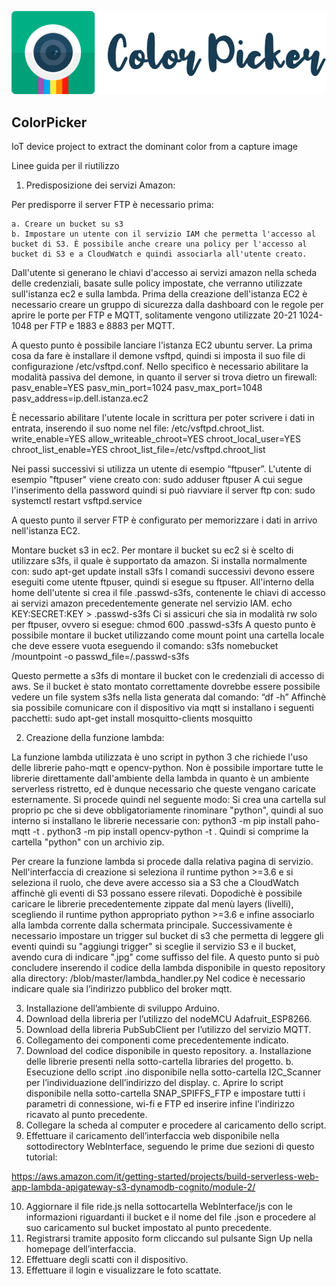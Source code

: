 ![Color Picker Logo](CPLogo/CPLogo.png)

## ColorPicker
IoT device project to extract the dominant color from a capture image

Linee guida per il riutilizzo

1. Predisposizione dei servizi Amazon:

Per predisporre il server FTP è necessario prima:

    a. Creare un bucket su s3
    b. Impostare un utente con il servizio IAM che permetta l'accesso al bucket di S3. È possibile anche creare una policy per l'accesso al bucket di S3 e a CloudWatch e quindi associarla all'utente creato.

Dall'utente si generano le chiavi d'accesso ai servizi amazon nella scheda delle credenziali, basate sulle policy impostate, che verranno utilizzate sull'istanza ec2 e sulla lambda.
Prima della creazione dell'istanza EC2 è necessario creare un gruppo di sicurezza dalla dashboard con le regole per aprire le porte per FTP e MQTT, solitamente vengono utilizzate 20-21 1024-1048 per FTP e 1883 e 8883 per MQTT.

A questo punto è possibile lanciare l'istanza EC2 ubuntu server.
La prima cosa da fare è installare il demone vsftpd, quindi si imposta il suo file di configurazione /etc/vsftpd.conf.
Nello specifico è necessario abilitare la modalità passiva del demone, in quanto il server si trova dietro un firewall:
pasv_enable=YES
pasv_min_port=1024
pasv_max_port=1048
pasv_address=ip.dell.istanza.ec2

È necessario abilitare l'utente locale in scrittura per poter scrivere i dati in entrata, inserendo il suo nome nel file:
/etc/vsftpd.chroot_list.
write_enable=YES
allow_writeable_chroot=YES
chroot_local_user=YES
chroot_list_enable=YES
chroot_list_file=/etc/vsftpd.chroot_list

Nei passi successivi si utilizza un utente di esempio “ftpuser”.
L'utente di esempio "ftpuser" viene creato con:
sudo adduser ftpuser
A cui segue l'inserimento della password quindi si può riavviare il server ftp con:
sudo systemctl restart vsftpd.service

A questo punto il server FTP è configurato per memorizzare i dati in arrivo nell'istanza EC2.

Montare bucket s3 in ec2.
Per montare il bucket su ec2 si è scelto di utilizzare s3fs, il quale è supportato da amazon.
Si installa normalmente con:
sudo apt-get update install s3fs
I comandi successivi devono essere eseguiti come utente ftpuser, quindi si esegue su ftpuser.
All'interno della home dell'utente si crea il file .passwd-s3fs, contenente le chiavi di accesso ai servizi amazon precedentemente generate nel servizio IAM.
echo KEY:SECRET:KEY > .passwd-s3fs
Ci si assicuri che sia in modalità rw solo per ftpuser, ovvero si esegue:
chmod 600 .passwd-s3fs
A questo punto è possibile montare il bucket utilizzando come mount point una cartella locale che deve essere vuota eseguendo il comando:
s3fs nomebucket /mountpoint -o passwd_file=/.passwd-s3fs

Questo permette a s3fs di montare il bucket con le credenziali di accesso di aws. 
Se il bucket è stato montato correttamente dovrebbe essere possibile vedere un file system s3fs nella lista generata dal comando: “df -h”
Affinchè sia possibile comunicare con il dispositivo via mqtt si installano i seguenti pacchetti:
sudo apt-get install mosquitto-clients mosquitto

2. Creazione della funzione lambda:

La funzione lambda utilizzata è uno script in python 3 che richiede l'uso delle librerie paho-mqtt e opencv-python.
Non è possibile importare tutte le librerie direttamente dall'ambiente della lambda in quanto è un ambiente serverless ristretto, ed è dunque necessario che queste vengano caricate esternamente.
Si procede quindi nel seguente modo:
Si crea una cartella sul proprio pc che si deve obbligatoriamente rinominare "python", quindi al suo interno si installano le librerie necessarie con:
python3 -m pip install paho-mqtt -t .
python3 -m pip install opencv-python -t .
Quindi si comprime la cartella "python" con un archivio zip.

Per creare la funzione lambda si procede dalla relativa pagina di servizio.
Nell'interfaccia di creazione si seleziona il runtime python >=3.6 e si seleziona il ruolo, che deve avere accesso sia a S3 che a CloudWatch affinchè gli eventi di S3 possano essere rilevati.
Dopodichè è possibile caricare le librerie precedentemente zippate dal menù layers (livelli), scegliendo il runtime python appropriato python >=3.6 e infine associarlo alla lambda corrente dalla schermata principale.
Successivamente è necessario impostare un trigger sul bucket di s3 che permetta di leggere gli eventi quindi su "aggiungi trigger" si sceglie il servizio S3 e il bucket, avendo cura di indicare ".jpg" come suffisso del file.
A questo punto si può concludere inserendo il codice della lambda disponibile in questo repository alla directory:
/blob/master/lambda_handler.py
Nel codice è necessario indicare quale sia l’indirizzo pubblico del broker mqtt.

3. Installazione dell’ambiente di sviluppo Arduino.
4. Download della libreria per l’utilizzo del nodeMCU Adafruit_ESP8266.
5. Download della libreria PubSubClient per l’utilizzo del servizio MQTT.
6. Collegamento dei componenti come precedentemente indicato.
7. Download del codice disponibile in questo repository.
    a. Installazione delle librerie presenti nella sotto-cartella libraries del progetto.
    b. Esecuzione dello script .ino disponibile nella sotto-cartella I2C_Scanner per l’individuazione dell’indirizzo del display.
    c. Aprire lo script disponibile nella sotto-cartella SNAP_SPIFFS_FTP e impostare tutti i parametri di connessione, wi-fi e FTP ed inserire infine l’indirizzo ricavato al punto precedente.
8. Collegare la scheda al computer e procedere al caricamento dello script.
9. Effettuare il caricamento dell’interfaccia web disponibile nella sottodirectory WebInterface, seguendo le prime due sezioni di questo tutorial:

https://aws.amazon.com/it/getting-started/projects/build-serverless-web-app-lambda-apigateway-s3-dynamodb-cognito/module-2/

10. Aggiornare il file ride.js nella sottocartella ​WebInterface/js ​con le informazioni riguardanti il bucket e il nome del file .json e procedere al suo caricamento sul bucket impostato al punto precedente.
11. Registrarsi tramite apposito form cliccando sul pulsante Sign Up nella homepage dell’interfaccia.
12. Effettuare degli scatti con il dispositivo.
13. Effettuare il login e visualizzare le foto scattate.
